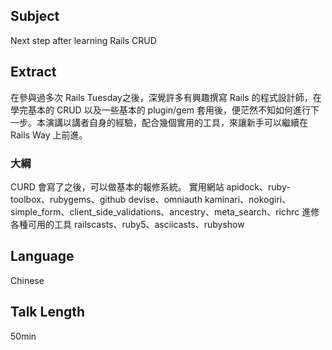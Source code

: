 ## Subject

Next step after learning Rails CRUD

## Extract

在參與過多次 Rails Tuesday之後，深覺許多有興趣撰寫 Rails 的程式設計師，在學完基本的 CRUD 以及一些基本的 plugin/gem 套用後，便茫然不知如何進行下一步。本演講以講者自身的經驗，配合幾個實用的工具，來讓新手可以繼續在 Rails Way 上前進。

### 大綱

CURD 會寫了之後，可以做基本的報修系統。
實用網站 apidock、ruby-toolbox、rubygems、github
devise、omniauth
kaminari、nokogiri、simple_form、client_side_validations、ancestry、meta_search、richrc
進修各種可用的工具 railscasts、ruby5、asciicasts、rubyshow

## Language

Chinese

## Talk Length

50min
